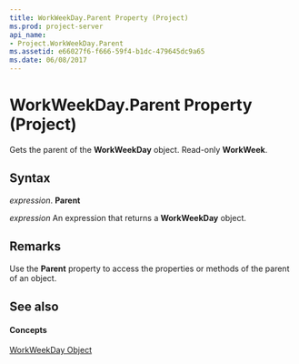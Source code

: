 ```yaml
---
title: WorkWeekDay.Parent Property (Project)
ms.prod: project-server
api_name:
- Project.WorkWeekDay.Parent
ms.assetid: e66027f6-f666-59f4-b1dc-479645dc9a65
ms.date: 06/08/2017
---
```



# WorkWeekDay.Parent Property (Project)

Gets the parent of the  **WorkWeekDay** object. Read-only **WorkWeek**.


## Syntax

 _expression_. **Parent**

 _expression_ An expression that returns a **WorkWeekDay** object.


## Remarks

Use the  **Parent** property to access the properties or methods of the parent of an object.


## See also


#### Concepts


[WorkWeekDay Object](Project.WorkWeekDay.md)
